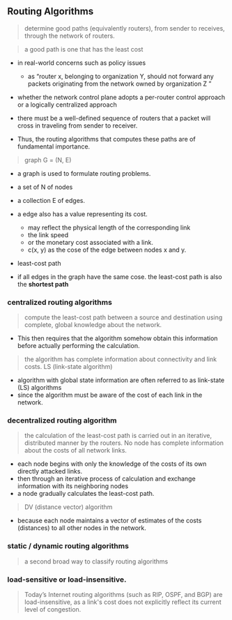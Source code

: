 ## Routing Algorithms

> determine good paths (equivalently routers), from sender to receives, through the network of routers.

> a good path is one that has the least cost

- in real-world concerns such as policy issues
  - as “router x, belonging to organization Y, should not forward any packets originating from the network owned by organization Z ”

- whether the network control plane adopts a per-router control approach or a logically centralized approach
- there must be a well-defined sequence of routers that a packet will cross in traveling from sender to receiver.
- Thus, the routing algorithms that computes these paths are of fundamental importance.

> graph G = (N, E)
- a graph is used to formulate routing problems.
- a set of N of nodes
- a collection E of edges.
- a edge also has a value representing its cost.
  - may reflect the physical length of the corresponding link
  - the link speed
  - or the monetary cost associated with a link.
  - c(x, y) as the cose of the edge between nodes x and y.
  
- least-cost path
- if all edges in the graph have the same cose. the least-cost path is also the **shortest path**

### centralized routing algorithms
> compute the least-cost path between a source and destination using complete, global knowledge about the network.
- This then requires that the algorithm somehow obtain this information before actually performing the calculation.
> the algorithm has complete information about connectivity and link costs.
> LS (link-state algorithm)
- algorithm with global state information are often referred to as link-state (LS) algorithms
- since the algorithm must be aware of the cost of each link in the network.

### decentralized routing algorithm
> the calculation of the least-cost path is carried out in an iterative, distributed manner by the routers.
> No node has complete information about the costs of all network links.
- each node begins with only the knowledge of the costs of its own directly attacked links.
- then through an iterative process of calculation and exchange information with its neighboring nodes
- a node gradually calculates the least-cost path.
> DV (distance vector) algorithm
- because each node maintains a vector of estimates of the costs (distances) to all other nodes in the network.

### static / dynamic routing algorithms
> a second broad way to classify routing algorithms

### load-sensitive or load-insensitive.
> Today’s Internet routing algorithms (such as RIP, OSPF, and BGP) are load-insensitive,
> as a link's cost does not explicitly reflect its current level of congestion.
